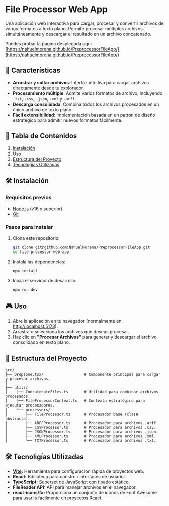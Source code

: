 # File Processor Web App

Una aplicación web interactiva para cargar, procesar y convertir archivos de varios formatos a texto plano. Permite procesar múltiples archivos simultáneamente y descargar el resultado en un archivo concatenado.

Puedes probar la pagina desplegada aqui [https://nahuelmorena.github.io/PreprocessorFileApp/](https://nahuelmorena.github.io/PreprocessorFileApp/)

## 🚀 Características

- **Arrastrar y soltar archivos**: Interfaz intuitiva para cargar archivos directamente desde tu explorador.
- **Procesamiento múltiple**: Admite varios formatos de archivo, incluyendo `.txt`, `.csv`, `.json`, `.xml` y `.arff`.
- **Descarga consolidada**: Combina todos los archivos procesados en un único archivo de texto plano.
- **Fácil extensibilidad**: Implementación basada en un patrón de diseño estratégico para admitir nuevos formatos fácilmente.

## 📂 Tabla de Contenidos

1. [Instalación](#instalación)
2. [Uso](#uso)
3. [Estructura del Proyecto](#estructura-del-proyecto)
4. [Tecnologías Utilizadas](#tecnologías-utilizadas)

## 🛠 Instalación

### Requisitos previos
- [Node.js](https://nodejs.org/) (v16 o superior)
- [Git](https://git-scm.com/)

### Pasos para instalar

1. Clona este repositorio:
   ```bash
   git clone git@github.com:NahuelMorena/PreprocessorFileApp.git
   cd file-processor-web-app
   ```
2. Instala las dependencias:
   ```bash
   npm install
   ```
3. Inicia el servidor de desarrollo:
   ```bash
   npm run dev
   ```
## 🎮 Uso

1. Abre la aplicación en tu navegador (normalmente en [http://localhost:5173](http://localhost:5173)).
2. Arrastra o selecciona los archivos que deseas procesar.
3. Haz clic en **"Procesar Archivos"** para generar y descargar el archivo consolidado en texto plano.

## 🧱 Estructura del Proyecto

```plaintext
src/
├── Dropzone.tsx/                  # Componente principal para cargar y procesar archivos.
│           
├── utils/
│    ├── ConcatenateFiles.ts       # Utilidad para combinar archivos procesados.
│    ├── FileProcessorContext.ts   # Contexto estratégico para ejecutar procesadores.
│    └── processors/
│        ├── FileProcessor.ts      # Procesador base (clase abstracta).
│        ├── ARFFProcessor.ts      # Procesador para archivos .arff.
│        ├── CSVProcessor.ts       # Procesador para archivos .csv.
│        ├── JSONProcessor.ts      # Procesador para archivos .json.
│        ├── XMLProcessor.ts       # Procesador para archivos .xml.
│        └── TXTProcessor.ts       # Procesador para archivos .txt.
```
## 🛠️ Tecnoligías Utilizadas
- **[Vite](https://vitejs.dev/):** Herramienta para configuración rápida de proyectos web.
- **React:** Biblioteca para construir interfaces de usuario.
- **TypeScript:** Superset de JavaScript con tipado estático.
- **FileReader API:** API para manejar archivos en el navegador.
- **react-icons/fa:** Proporciona un conjunto de iconos de Font Awesome para usarlis fácilmente en proyectos React.
